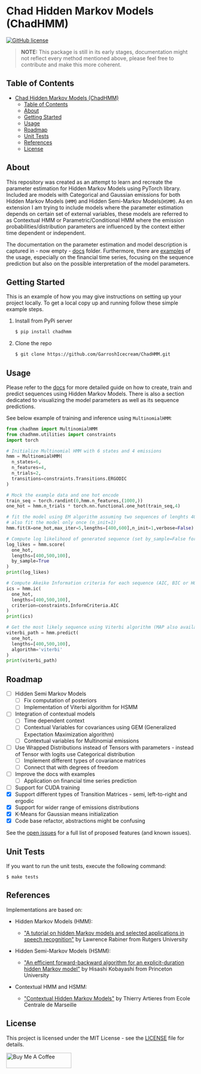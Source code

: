 # Chad Hidden Markov Models (ChadHMM)
[![GitHub license](https://img.shields.io/badge/license-MIT-green.svg)](https://github.com/drkostas/pyemail-sender/master/LICENSE)

> **NOTE:**
> This package is still in its early stages, documentation might not reflect every method mentioned above, please feel free to contribute and make this more coherent.

## Table of Contents

- [Chad Hidden Markov Models (ChadHMM)](#chad-hidden-markov-models-chadhmm)
  - [Table of Contents](#table-of-contents)
  - [About ](#about-)
  - [Getting Started ](#getting-started-)
  - [Usage ](#usage-)
  - [Roadmap ](#roadmap-)
  - [Unit Tests ](#unit-tests-)
  - [References ](#references-)
  - [License ](#license-)

## About <a name = "about"></a>

This repository was created as an attempt to learn and recreate the parameter estimation for Hidden Markov Models using PyTorch library. Included are models with Categorical and Gaussian emissions for both Hidden Markov Models (`HMM`) and Hidden Semi-Markov Models(`HSMM`). As en extension I am trying to include models where the parameter estimation depends on certain set of external variables, these models are referred to as Contextual HMM or Parametric/Conditional HMM where the emission probabilities/distribution parameters are influenced by the context either time dependent or independent.

The documentation on the parameter estimation and model description is captured in - now empty - [docs](https://github.com/GarroshIcecream/ChadHMM//tree/master/docs) folder. Furthermore, there are [examples](https://github.com/GarroshIcecream/ChadHMM//tree/master/tests) of the usage, especially on the financial time series, focusing on the sequence prediction but also on the possible interpretation of the model parameters.

## Getting Started <a name = "getting_started"></a>

This is an example of how you may give instructions on setting up your project locally.
To get a local copy up and running follow these simple example steps.

1. Install from PyPi server
   ```bash
   $ pip install chadhmm
   ```
2. Clone the repo
   ```bash
   $ git clone https://github.com/GarroshIcecream/ChadHMM.git
   ```

## Usage <a name = "usage"></a>

Please refer to the [docs](https://github.com/GarroshIcecream/ChadHMM//tree/master/docs) for more detailed guide on how to create, train and predict sequences using Hidden Markov Models. There is also a section dedicated to visualizing the model parameters as well as its sequence predictions.

See below example of training and inference using `MultinomialHMM`:
```python
from chadhmm import MultinomialHMM
from chadhmm.utilities import constraints
import torch

# Initialize Multinomial HMM with 6 states and 4 emissions
hmm = MultinomialHMM(
  n_states=6,
  n_features=4,
  n_trials=2,
  transitions=constraints.Transitions.ERGODIC
)

# Mock the example data and one hot encode
train_seq = torch.randint(0,hmm.n_features,(1000,))
one_hot = hmm.n_trials * torch.nn.functional.one_hot(train_seq,4)

# fit the model using EM algorithm assuming two sequences of lenghts 400 and 600
# also fit the model only once (n_init=1)
hmm.fit(X=one_hot,max_iter=5,lengths=[400,600],n_init=1,verbose=False)

# Compute log likelihood of generated sequence (set by_sample=False for joint log likelihood)
log_likes = hmm.score(
  one_hot,
  lengths=[400,500,100], 
  by_sample=True
)
print(log_likes)

# Compute Akeike Information criteria for each sequence (AIC, BIC or HQC)
ics = hmm.ic(
  one_hot,
  lengths=[400,500,100],
  criterion=constraints.InformCriteria.AIC
)
print(ics)

# Get the most likely sequence using Viterbi algorithm (MAP also available)
viterbi_path = hmm.predict(
  one_hot,
  lengths=[400,500,100],
  algorithm='viterbi'
)
print(viterbi_path)
```

## Roadmap <a name = "roadmap"></a>

- [ ] Hidden Semi Markov Models
  - [ ] Fix computation of posteriors
  - [ ] Implementation of Viterbi algorithm for HSMM
- [ ] Integration of contextual models
  - [ ] Time dependent context
  - [ ] Contextual Variables for covariances using GEM (Generalized Expectation Maximization algorithm)
  - [ ] Contextual variables for Multinomial emissions
- [ ] Use Wrapped Distributions instead of Tensors with parameters - instead of Tensor with logits use Categorical distribution  
  - [ ] Implement different types of covariance matrices
  - [ ] Connect that with degrees of freedom
- [ ] Improve the docs with examples
    - [ ] Application on financial time series prediction
- [ ] Support for CUDA training
- [x] Support different types of Transition Matrices - semi, left-to-right and ergodic
- [x] Support for wider range of emissions distributions
- [x] K-Means for Gaussian means initialization
- [x] Code base refactor, abstractions might be confusing

See the [open issues](https://github.com/GarroshIcecream/ChadHMM/issues) for a full list of proposed features (and known issues).

## Unit Tests <a name = "unit_tests"></a>

If you want to run the unit tests, execute the following command:

```ShellSession
$ make tests
```

## References <a name = "references"></a>

Implementations are based on:

- Hidden Markov Models (HMM):
   - ["A tutorial on hidden Markov models and selected applications in speech recognition"](https://ieeexplore.ieee.org/document/18626) by Lawrence Rabiner from Rutgers University

- Hidden Semi-Markov Models (HSMM):
   - ["An efficient forward-backward algorithm for an explicit-duration hidden Markov model"](https://www.researchgate.net/publication/3342828_An_efficient_forward-backward_algorithm_for_an_explicit-duration_hidden_Markov_model) by Hisashi Kobayashi from Princeton University

- Contextual HMM and HSMM:
  - ["Contextual Hidden Markov Models"](https://www.researchgate.net/publication/261490802_Contextual_Hidden_Markov_Models) by Thierry Artieres from Ecole Centrale de Marseille

## License <a name = "license"></a>

This project is licensed under the MIT License - see
the [LICENSE](https://github.com/GarroshIcecream/ChadHMM/blob/master/LICENSE) file for details.


<a href="https://www.buymeacoffee.com/adpesek13n" target="_blank"><img src="https://cdn.buymeacoffee.com/buttons/default-orange.png" alt="Buy Me A Coffee" height="41" width="174"></a>